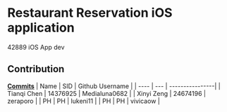 # Restaurant Reservation iOS application
42889 iOS App dev
## Contribution
**[Commits](https://github.com/Medialuna0682/RestaurantReservation/commits/main)**
| Name | SID | Github Username |
| ---- | --- | ----------------|
| Tianqi Chen | 14376925 | Medialuna0682 |
| Xinyi Zeng | 24674196 | zeraporo |
| PH | PH | lukeni11 |
| PH | PH | vivicaow |
